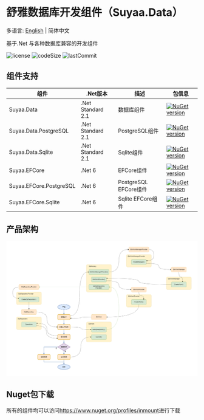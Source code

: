 # 舒雅数据库开发组件（Suyaa.Data）

多语言: [English](https://github.com/Suyaas/Suyaa.Data/blob/main/README.md) | 简体中文

基于.Net 与各种数据库兼容的开发组件

![license](https://img.shields.io/github/license/suyaas/suyaa.data)
![codeSize](https://img.shields.io/github/languages/code-size/suyaas/suyaa.data)
![lastCommit](https://img.shields.io/github/last-commit/suyaas/suyaa.data)

## 组件支持

| 组件                      | .Net版本            | 描述                  | 包信息                                                                                                                        |
| ----------------------- | ----------------- | ------------------- | -------------------------------------------------------------------------------------------------------------------------- |
| Suyaa.Data              | .Net Standard 2.1 | 数据库组件               | [![NuGet version](https://badge.fury.io/nu/Suyaa.Data.svg)](https://badge.fury.io/nu/Suyaa.Data)                           |
| Suyaa.Data.PostgreSQL   | .Net Standard 2.1 | PostgreSQL组件        | [![NuGet version](https://badge.fury.io/nu/Suyaa.Data.PostgreSQL.svg)](https://badge.fury.io/nu/Suyaa.Data.PostgreSQL)     |
| Suyaa.Data.Sqlite       | .Net Standard 2.1 | Sqlite组件            | [![NuGet version](https://badge.fury.io/nu/Suyaa.Data.Sqlite.svg)](https://badge.fury.io/nu/Suyaa.Data.Sqlite)             |
| Suyaa.EFCore            | .Net 6            | EFCore组件            | [![NuGet version](https://badge.fury.io/nu/Suyaa.EFCore.svg)](https://badge.fury.io/nu/Suyaa.EFCore)                       |
| Suyaa.EFCore.PostgreSQL | .Net 6            | PostgreSQL EFCore组件 | [![NuGet version](https://badge.fury.io/nu/Suyaa.EFCore.PostgreSQL.svg)](https://badge.fury.io/nu/Suyaa.EFCore.PostgreSQL) |
| Suyaa.EFCore.Sqlite     | .Net 6            | Sqlite  EFCore组件    | [![NuGet version](https://badge.fury.io/nu/Suyaa.EFCore.Sqlite.svg)](https://badge.fury.io/nu/Suyaa.EFCore.Sqlite)         |

## 产品架构

![Product Architecture](https://github.com/Suyaas/Suyaa.Data/blob/main/Doc/orm.png)

## Nuget包下载

所有的组件均可以访问<https://www.nuget.org/profiles/inmount>进行下载
